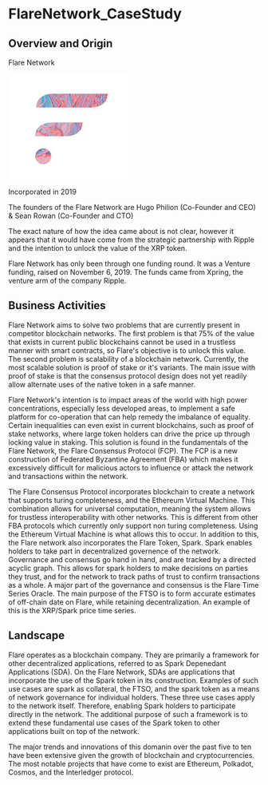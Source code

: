 # FlareNetwork_CaseStudy

## Overview and Origin

Flare Network

![Flare](flr.jpg)

Incorporated in 2019

The founders of the Flare Network are Hugo Philion (Co-Founder and CEO) & Sean Rowan (Co-Founder and CTO)

The exact nature of how the idea came about is not clear, however it appears that it would have come from the strategic partnership with Ripple and the intention to unlock the value of the XRP token.

Flare Network has only been through one funding round. It was a Venture funding, raised on November 6, 2019. The funds came from Xpring, the venture arm of the company Ripple.

## Business Activities

Flare Network aims to solve two problems that are currently present in competitor blockchain networks. The first problem is that 75% of the value that exists in current public blockchains cannot be used in a trustless manner with smart contracts, so Flare's objective is to unlock this value. The second problem is scalability of a blockchain network. Currently, the most scalable solution is proof of stake or it's variants. The main issue with proof of stake is that the consensus protocol design does not yet readily allow alternate uses of the native token in a safe manner.

Flare Network's intention is to impact areas of the world with high power concentrations, especially less developed areas, to implement a safe platform for co-operation that can help remedy the imbalance of equality. Certain inequalities can even exist in current blockchains, such as proof of stake networks, where large token holders can drive the price up through locking value in staking. This solution is found in the fundamentals of the Flare Network, the Flare Consensus Protocol (FCP). The FCP is a new construction of Federated Byzantine Agreement (FBA) which makes it excessively difficult for malicious actors to influence or attack the network and transactions within the network.

The Flare Consensus Protocol incorporates blockchain to create a network that supports turing completeness, and the Ethereum Virtual Machine. This combination allows for universal computation, meaning the system allows for trustless interoperability with other networks. This is different from other FBA protocols which currently only support non turing completeness. Using the Ethereum Virtual Machine is what allows this to occur. In addition to this, the Flare network also incorporates the Flare Token, Spark. Spark enables holders to take part in decentralized governence of the network. Governance and consensus go hand in hand, and are tracked by a directed acyclic graph. This allows for spark holders to make decisions on parties they trust, and for the network to track paths of trust to confirm transactions as a  whole. A major part of the governance and consensus is the Flare Time Series Oracle. The main purpose of the FTSO is to form accurate estimates of off-chain date on Flare, while retaining decentralization. An example of this is the XRP/Spark price time series.

## Landscape

Flare operates as a blockchain company. They are primarily a framework for other decentralized applications, referred to as Spark Depenedant Applications (SDA). On the Flare Network, SDAs are applications that incorporate the use of the Spark token in its construction. Examples of such use cases are spark as collateral, the FTSO, and the spark token as a means of network governance for individual holders. These three use cases apply to the network itself. Therefore, enabling Spark holders to participate directly in the network. The additional purpose of such a framework is to extend these fundamental use cases of the Spark token to other applications built on top of the network.

The major trends and innovations of this domanin over the past five to ten have been extensive given the growth of blockchain and cryptocurrencies. The most notable projects that have come to exist are Ethereum, Polkadot, Cosmos, and the Interledger protocol. 